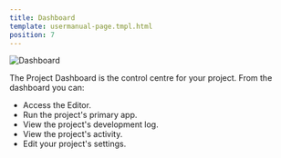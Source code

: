 ```yaml
---
title: Dashboard
template: usermanual-page.tmpl.html
position: 7
---
```


![Dashboard][1]

The Project Dashboard is the control centre for your project. From the dashboard you can:

* Access the Editor.
* Run the project's primary app.
* View the project's development log.
* View the project's activity.
* Edit your project's settings.

[1]: /images/platform/dashboard.png